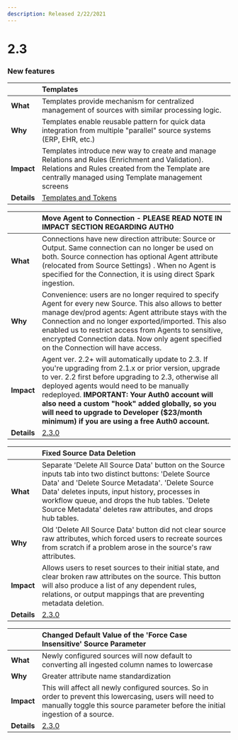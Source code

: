 ```yaml
---
description: Released 2/22/2021
---
```


# 2.3



### New features

|   | Templates |
| :--- | :--- |
| **What** | Templates provide mechanism for centralized management of  sources with similar processing logic.  |
| **Why** | Templates enable reusable pattern for quick data integration from multiple "parallel" source systems \(ERP, EHR, etc.\) |
| **Impact** | Templates introduce new way to create and manage Relations and Rules \(Enrichment and Validation\). Relations and Rules created from the Template are centrally managed using Template management screens |
| **Details** | [Templates and Tokens](../../../user-manual/configuring-the-data-integration-process/validation-and-enrichment-rule-templates/) |

|   | Move Agent to Connection - PLEASE READ NOTE IN IMPACT SECTION REGARDING AUTH0  |
| :--- | :--- |
| **What** | Connections have new direction attribute: Source or Output. Same connection can no longer be used on both. Source connection has optional Agent attribute \(relocated from Source Settings\) . When no Agent is specified for the Connection, it is using direct Spark ingestion. |
| **Why** | Convenience: users are no longer required to specify Agent for every new Source. This also allows to better manage dev/prod agents: Agent attribute stays with the Connection and no longer  exported/imported. This also enabled us to restrict access from Agents to sensitive, encrypted Connection data. Now only agent specified on the Connection will have access.   |
| **Impact** | Agent ver. 2.2+ will automatically update to 2.3. If you're upgrading from 2.1.x or prior version, upgrade to ver. 2.2 first before upgrading to 2.3, otherwise all deployed agents would need to be manually redeployed. **IMPORTANT: Your Auth0 account will also need a custom "hook" added globally, so you will need to upgrade to Developer \($23/month minimum\) if you are using a free Auth0 account.** |
| **Details** | [2.3.0](2.3.0.md) |

|  | Fixed Source Data Deletion |
| :--- | :--- |
| **What** | Separate 'Delete All Source Data' button on the Source inputs tab into two distinct buttons: 'Delete Source Data' and 'Delete Source Metadata'. 'Delete Source Data' deletes inputs, input history, processes in workflow queue, and drops the hub tables. 'Delete Source Metadata' deletes raw attributes, and drops hub tables.  |
| **Why** | Old 'Delete All Source Data' button did not clear source raw attributes, which forced users to recreate sources from scratch if a problem arose in the source's raw attributes. |
| **Impact** | Allows users to reset sources to their initial state, and clear broken raw attributes on the source. This button will also produce a list of any dependent rules, relations, or output mappings that are preventing metadata deletion. |
| **Details** | [2.3.0](2.3.0.md) |

|  | Changed Default Value of the 'Force Case Insensitive' Source Parameter |
| :--- | :--- |
| **What** | Newly configured sources will now default to converting all ingested column names to lowercase |
| **Why** | Greater attribute name standardization |
| **Impact** | This will affect all newly configured sources. So in order to prevent this lowercasing, users will need to manually toggle this source parameter before the initial ingestion of a source. |
| **Details** | [2.3.0](2.3.0.md) |


